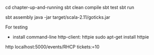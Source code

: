 cd chapter-up-and-running
sbt clean compile
sbt test
sbt run

sbt assembly
java -jar target/scala-2.11/goticks.jar

For testing
- install command-line http-client: httpie
sudo apt-get install httpie

http localhost:5000/events/RHCP tickets:=10
